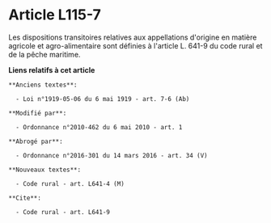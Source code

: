 # Article L115-7

Les dispositions transitoires relatives aux appellations d'origine en matière agricole et agro-alimentaire sont définies à
l'article L. 641-9 du code rural et de la pêche maritime.

**Liens relatifs à cet article**

	**Anciens textes**:

	  - Loi n°1919-05-06 du 6 mai 1919 - art. 7-6 (Ab)

	**Modifié par**:

	  - Ordonnance n°2010-462 du 6 mai 2010 - art. 1

	**Abrogé par**:

	  - Ordonnance n°2016-301 du 14 mars 2016 - art. 34 (V)

	**Nouveaux textes**:

	  - Code rural - art. L641-4 (M)

	**Cite**:

	  - Code rural - art. L641-9

